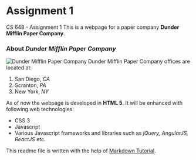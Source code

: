# Assignment 1
 CS 648 - Assignment 1
  This is a webpage for a paper company **Dunder Mifflin Paper Company**. 
  ### About _Dunder Mifflin Paper Company_
  ![Dunder Mifflin Paper Company](http://net.archbold.k12.oh.us/ahs/web_class/Fall_11/TheOffice_yoder/images/dundermifflin2.jpg)
  Dunder Mifflin Paper Company offices are located at:
  1. San Diego, _CA_
  2. Scranton, _PA_
  3. New York, _NY_

As of now the webpage is developed in **HTML 5**. It will be enhanced with following web technologies:
* CSS 3
* Javascript
* Various Javascript frameworks and libraries such as _jQuery, AngularJS, ReactJS_ etc.

This readme file is written with the help of [Markdown Tutorial](https://www.markdowntutorial.com).